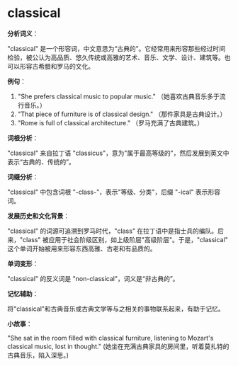 # classical

**分析词义**：

  

"classical" 是一个形容词，中文意思为“古典的”。它经常用来形容那些经过时间检验，被公认为高品质、悠久传统或高雅的艺术、音乐、文学、设计、建筑等。也可以形容古希腊和罗马的文化。

  

**例句**：

  

1.  "She prefers classical music to popular music." （她喜欢古典音乐多于流行音乐。）
2.  "That piece of furniture is of classical design." （那件家具是古典设计。）
3.  "Rome is full of classical architecture." （罗马充满了古典建筑。）

  

**词根分析**：

  

"classical" 来自拉丁语 "classicus"，意为"属于最高等级的"，然后发展到英文中表示“古典的、传统的”。

  

**词缀分析**：

  

"classical" 中包含词根 "-class-"，表示"等级、分类"，后缀 "-ical" 表示形容词。

  

**发展历史和文化背景**：

  

"classical" 的词源可追溯到罗马时代，"class" 在拉丁语中是指士兵的编队。后来，"class" 被应用于社会阶级区别，如上级阶层"高级阶层"。于是，"classical" 这个单词开始被用来形容东西高雅、古老和有品质的。

  

**单词变形**：

  

"classical" 的反义词是 "non-classical"，词义是“非古典的”。

  

**记忆辅助**：

  

将"classical"和古典音乐或古典文学等与之相关的事物联系起来，有助于记忆。

  

**小故事**：

  

"She sat in the room filled with classical furniture, listening to Mozart's classical music, lost in thought." (她坐在充满古典家具的房间里，听着莫扎特的古典音乐，陷入深思。)
